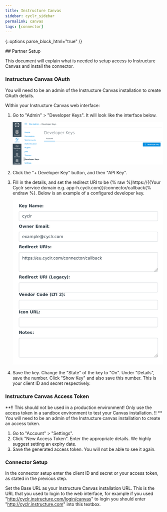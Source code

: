 ```yaml
---
title: Instructure Canvas
sidebar: cyclr_sidebar
permalink: canvas
tags: [connector]
---
```

{::options parse_block_html="true" /}
<section class="card">
## Partner Setup

This document will explain what is needed to setup access to Instructure Canvas and install the connector.

### Instructure Canvas OAuth

You will need to be an admin of the Instructure Canvas installation to create OAuth details.

Within your Instructure Canvas web interface:

1. Go to "Admin" > "Developer Keys". It will look like the interface below.

    ![](./images/canvas-developer-keys.png)
2. Click the "+ Developer Key" button, and then "API Key".
3. Fill in the details, and set the redirect URI to be {% raw %}https://{{Your Cyclr service domain e.g. app-h.cyclr.com}}/connector/callback{% endraw %}. Below is an example of a configured developer key.
    
    ![](./images/canvas-api-key.png)
4. Save the key. Change the "State" of the key to "On". Under "Details", save the number. Click "Show Key" and also save this number. This is your client ID and secret respectively.

### Instructure Canvas Access Token

**!! This should not be used in a production environment! Only use the access token in a sandbox environment to test your Canvas installation. !! **
You will need to be an admin of the Instructure canvas installation to create an access token.

1. Go to "Account" > "Settings".
2. Click "New Access Token". Enter the appropriate details. We highly suggest setting an expiry date.
3. Save the generated access token. You will not be able to see it again.


### Connector Setup
 In the connector setup enter the client ID and secret or your access token, as stated in the previous step.
 
 Set the Base URL as your Instructure Canvas installation URL. This is the URL that you used to login to the web interface, for example if you used "http://cyclr.instructure.com/login/canvas" to login you should enter "http://cyclr.instructure.com" into this textbox. 

</section>
